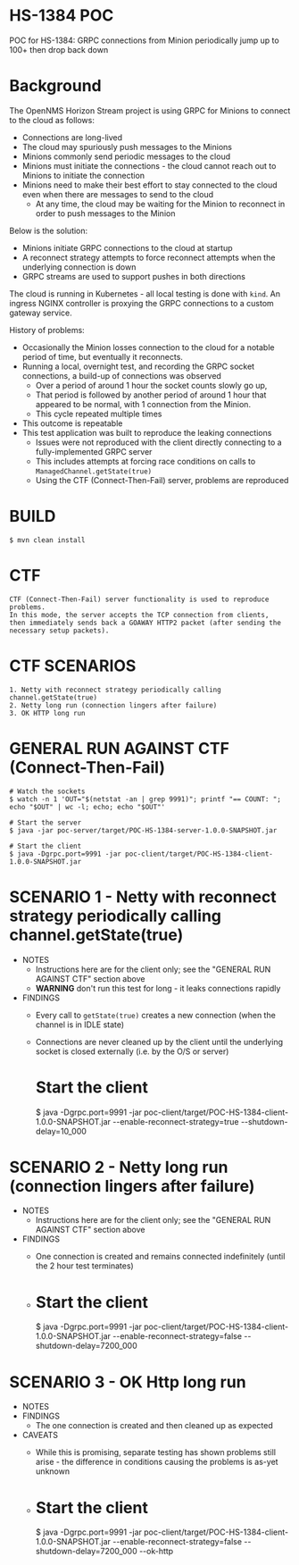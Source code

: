 # HS-1384 POC

POC for HS-1384: GRPC connections from Minion periodically jump up to 100+ then drop back down


# Background

The OpenNMS Horizon Stream project is using GRPC for Minions to connect to the cloud as follows:

* Connections are long-lived
* The cloud may spuriously push messages to the Minions
* Minions commonly send periodic messages to the cloud
* Minions must initiate the connections - the cloud cannot reach out to Minions to initiate the connection
* Minions need to make their best effort to stay connected to the cloud even when there are messages to send to the cloud
  * At any time, the cloud may be waiting for the Minion to reconnect in order to push messages to the Minion

Below is the solution:

* Minions initiate GRPC connections to the cloud at startup
* A reconnect strategy attempts to force reconnect attempts when the underlying connection is down
* GRPC streams are used to support pushes in both directions

The cloud is running in Kubernetes - all local testing is done with `kind`.
An ingress NGINX controller is proxying the GRPC connections to a custom gateway service.


History of problems:
* Occasionally the Minion losses connection to the cloud for a notable period of time, but eventually it reconnects.
* Running a local, overnight test, and recording the GRPC socket connections, a build-up of connections was observed
  * Over a period of around 1 hour the socket counts slowly go up,
  * That period is followed by another period of around 1 hour that appeared to be normal, with 1 connection from the Minion.
  * This cycle repeated multiple times
* This outcome is repeatable
* This test application was built to reproduce the leaking connections
  * Issues were not reproduced with the client directly connecting to a fully-implemented GRPC server
  * This includes attempts at forcing race conditions on calls to `ManagedChannel.getState(true)`
  * Using the CTF (Connect-Then-Fail) server, problems are reproduced


# BUILD

	$ mvn clean install


# CTF

	CTF (Connect-Then-Fail) server functionality is used to reproduce problems.
	In this mode, the server accepts the TCP connection from clients,
	then immediately sends back a GOAWAY HTTP2 packet (after sending the necessary setup packets).


# CTF SCENARIOS

	1. Netty with reconnect strategy periodically calling channel.getState(true)
	2. Netty long run (connection lingers after failure)
	3. OK HTTP long run


# GENERAL RUN AGAINST CTF (Connect-Then-Fail)

	# Watch the sockets
	$ watch -n 1 'OUT="$(netstat -an | grep 9991)"; printf "== COUNT: "; echo "$OUT" | wc -l; echo; echo "$OUT"'

	# Start the server
	$ java -jar poc-server/target/POC-HS-1384-server-1.0.0-SNAPSHOT.jar

	# Start the client
	$ java -Dgrpc.port=9991 -jar poc-client/target/POC-HS-1384-client-1.0.0-SNAPSHOT.jar 


# SCENARIO 1 - Netty with reconnect strategy periodically calling channel.getState(true)

* NOTES
  * Instructions here are for the client only; see the "GENERAL RUN AGAINST CTF" section above
  * **WARNING** don't run this test for long - it leaks connections rapidly
* FINDINGS
  * Every call to `getState(true)` creates a new connection (when the channel is in IDLE state)
  * Connections are never cleaned up by the client until the underlying socket is closed externally (i.e. by the O/S or server)
	
	# Start the client
	$ java -Dgrpc.port=9991 -jar poc-client/target/POC-HS-1384-client-1.0.0-SNAPSHOT.jar --enable-reconnect-strategy=true --shutdown-delay=10_000


# SCENARIO 2 - Netty long run (connection lingers after failure)

* NOTES
  * Instructions here are for the client only; see the "GENERAL RUN AGAINST CTF" section above
* FINDINGS
  * One connection is created and remains connected indefinitely (until the 2 hour test terminates)

  * # Start the client
	$ java -Dgrpc.port=9991 -jar poc-client/target/POC-HS-1384-client-1.0.0-SNAPSHOT.jar --enable-reconnect-strategy=false --shutdown-delay=7200_000


# SCENARIO 3 - OK Http long run

* NOTES
* FINDINGS
  * The one connection is created and then cleaned up as expected
* CAVEATS
  * While this is promising, separate testing has shown problems still arise - the difference in conditions causing the problems is as-yet unknown

  * # Start the client
	$ java -Dgrpc.port=9991 -jar poc-client/target/POC-HS-1384-client-1.0.0-SNAPSHOT.jar --enable-reconnect-strategy=false --shutdown-delay=7200_000 --ok-http

